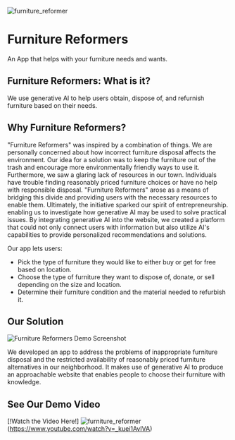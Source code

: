 ![furniture_reformer](https://github.com/amjadelshafi/Furniture-Reformers/assets/121737700/50e6e313-21b0-4e02-8a96-a9d6f6405c3f)
# Furniture Reformers


An App that helps with your furniture needs and wants.

## Furniture Reformers: What is it?

We use generative AI to help users obtain, dispose of, and refurnish furniture based on their needs.

## Why Furniture Reformers? 

"Furniture Reformers" was inspired by a combination of things. We are personally concerned about how incorrect furniture disposal affects the environment. Our idea for a solution was to keep the furniture out of the trash and encourage more environmentally friendly ways to use it. Furthermore, we saw a glaring lack of resources in our town. Individuals have trouble finding reasonably priced furniture choices or have no help with responsible disposal. "Furniture Reformers" arose as a means of bridging this divide and providing users with the necessary resources to enable them. Ultimately, the initiative sparked our spirit of entrepreneurship. enabling us to investigate how generative AI may be used to solve practical issues. By integrating generative AI into the website, we created a platform that could not only connect users with information but also utilize AI's capabilities to provide personalized
recommendations and solutions.

Our app lets users:
- Pick the type of furniture they would like to either buy or get for free based on location.
- Choose the type of furniture they want to dispose of, donate, or sell depending on the size and location.
- Determine their furniture condition and the material needed to refurbish it.


## Our Solution

![Furniture Reformers Demo Screenshot]()

We developed an app to address the problems of inappropriate furniture disposal and the restricted availability of reasonably priced furniture alternatives in our neighborhood. It makes use of generative AI to produce an approachable website that enables people to choose their furniture with knowledge.

## See Our Demo Video
[!Watch the Video Here!] ![furniture_reformer](https://github.com/amjadelshafi/Furniture-Reformers/assets/121737700/935411d3-dbd9-45df-bcc5-e8ecf18b34de)
(https://www.youtube.com/watch?v=_kuei1AvIVA)
 

